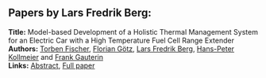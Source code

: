 <h2>Papers by Lars Fredrik Berg:</h2>
<p>
<b>Title:</b> Model-based Development of a Holistic Thermal Management System for an Electric Car with a High Temperature Fuel Cell Range Extender<br />
<b>Authors:</b> <a href="../authors/author_83.html">Torben Fischer</a>, <a href="../authors/author_117.html">Florian Götz</a>, <a href="../authors/author_25.html">Lars Fredrik Berg</a>, <a href="../authors/author_164.html">Hans-Peter Kollmeier</a> and <a href="../authors/author_101.html">Frank Gauterin</a><br />
<b>Links:</b> <a href="../abstracts/abstract_13.pdf">Abstract</a>, <a href="../submissions/ecp15118127_FischerGotzBergKollmeierGauterin.pdf">Full paper</a>
</p>